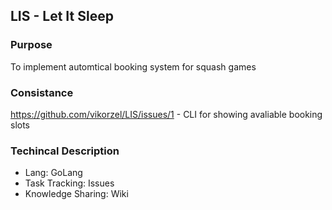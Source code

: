 LIS - Let It Sleep
---
### Purpose
To implement automtical booking system for squash games
### Consistance
https://github.com/vikorzel/LIS/issues/1 - CLI for showing avaliable booking slots
### Techincal Description
- Lang: GoLang
- Task Tracking: Issues
- Knowledge Sharing: Wiki

